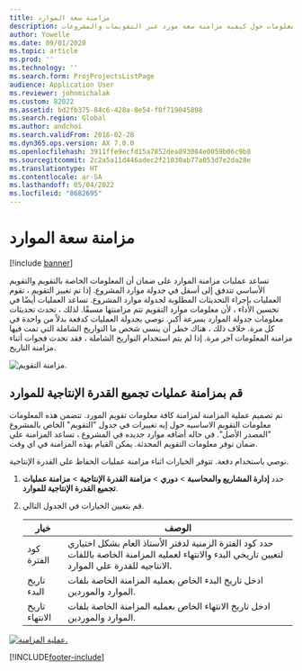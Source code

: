 ```yaml
---
title: مزامنة سعة الموارد
description: يقدم هذا الموضوع معلومات حول كيفية مزامنة سعة مورد عبر التقويمات والمشروعات.
author: Yowelle
ms.date: 09/01/2020
ms.topic: article
ms.prod: ''
ms.technology: ''
ms.search.form: ProjProjectsListPage
audience: Application User
ms.reviewer: johnmichalak
ms.custom: 82022
ms.assetid: bd2fb375-84c6-428a-8e54-f0f719045898
ms.search.region: Global
ms.author: andchoi
ms.search.validFrom: 2016-02-28
ms.dyn365.ops.version: AX 7.0.0
ms.openlocfilehash: 3911ffe9ecfd15a7852dea893084e0059b06c9b8
ms.sourcegitcommit: 2c2a5a11d446adec2f21030ab77a053d7e2da28e
ms.translationtype: HT
ms.contentlocale: ar-SA
ms.lasthandoff: 05/04/2022
ms.locfileid: "8682695"
---
```

# <a name="synchronize-resource-capacity"></a>مزامنة سعة الموارد

[!include [banner](../includes/banner.md)]

تساعد عمليات مزامنة الموارد على ضمان أن المعلومات الخاصة بالتقويم والتقويم الأساسي تتدفق إلى أسفل في جدولة موارد المشروع. إذا تم تغيير التقويم ، تقوم العمليات بإجراء التحديثات المطلوبة لجدولة موارد المشروع. تساعد العمليات أيضًا في تحسين الأداء ، لأن معلومات موارد التقويم تتم مزامنتها مسبقًا. لذلك ، تحدث تحديثات معلومات جدولة الموارد بسرعة أكبر. نوصي بجدولة العمليات كدفعة بدلاً من واحدة في كل مرة. خلاف ذلك ، هناك خطر أن ينسى شخص ما التواريخ الشاملة التي تمت فيها مزامنة المعلومات آخر مرة. إذا لم يتم استخدام التواريخ الشاملة ، فقد تحدث فجوات أثناء مزامنة التاريخ.

![مزامنة التقويم.](./media/projectresourcing04-1024x471.jpg)

## <a name="synchronize-resource-capacity-roll-ups"></a>قم بمزامنة عمليات تجميع القدرة الإنتاجية للموارد

تم تصميم عملية المزامنة لمزامنة كافة معلومات تقويم المورد. تتضمن هذه المعلومات معلومات التقويم الاساسيه حول إيه تغييرات في جدول "التقويم" الخاص بالمشروع "المصدر الأصل". في حاله أضافه موارد جديده في المشروع ، تساعد المزامنة علي ضمان توفر معلومات التقويم المحدثة. يمكن القيام بهذه المزامنة في اي وقت.

نوصي باستخدام دفعة. تتوفر الخيارات اثناء مزامنة عمليات الحفاظ علي القدرة الإنتاجية.

1. حدد **إدارة المشاريع والمحاسبة** &gt; **دوري** &gt; **مزامنة القدرة الإنتاجية** &gt; **مزامنة عمليات تجميع القدرة الإنتاجية للموارد‬**.
2. قم بتعيين الخيارات في الجدول التالي.

    | خيار      | ‏‏الوصف |
    |-------------|-------------|
    | كود الفترة | حدد كود الفترة الزمنية لدفتر الأستاذ العام بشكل اختياري لتعيين تاريخي البدء والانتهاء لعمليه المزامنة الخاصة باللفات الانتاجيه للقدرة علي الموارد. |
    | تاريخ البدء  | ادخل تاريخ البدء الخاص بعمليه المزامنة الخاصة بلفات الموارد والموردين. |
    | تاريخ الانتهاء    | ادخل تاريخ الانتهاء الخاص بعمليه المزامنة الخاصة بلفات الموارد والموردين. |

[![عملية المزامنة.](./media/projectresourcing09.jpg)](./media/projectresourcing09.jpg)


[!INCLUDE[footer-include](../includes/footer-banner.md)]